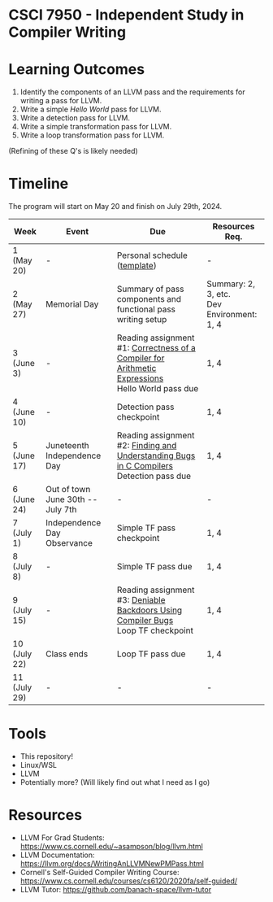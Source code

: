 # CSCI 7950 - Independent Study in Compiler Writing

# Learning Outcomes
<!--
Please, list your research questions & goals (aka learning outcomes): what questions do you want to answer, what skills do you want to develop, what you hope to gain if you complete this class successfully.

Remember:

    1. Learning outcomes should be specific and well defined.
    2. Learning outcomes should be realistic and achievable.
    3. Learning outcomes should be measureable.
    4. Learning outcomes should be written in simple language with active verbs.
    
    (<https://www.colorado.edu/oda/sites/default/files/attached-files/program_learning_outcomes_v2.pdf>)

    Another potentially good source to help you draft your learning outcomes is <https://assessment.wisc.edu/student-learning-outcomes/writing-student-learning-outcomes/>.
    
Examples includes:

    - Developing a pass that can be integrated in the latest available version of LLVM and displays "Hello world" in the terminal when a program is compiled.
    - Write a parser for a simple language capable of handling variable declaration and conditional statements.
    - Understand the difference between SLR parsers, LALR parsers, LR(1) parsers, and generalized LR parsers.
-->

1. Identify the components of an LLVM pass and the requirements for writing a pass for LLVM.
2. Write a simple _Hello World_ pass for LLVM.
3. Write a detection pass for LLVM.
4. Write a simple transformation pass for LLVM.
5. Write a loop transformation pass for LLVM.

(Refining of these Q's is likely needed)

# Timeline

<!-- Tweak the following table as needed to enter your goal, timelines, deliverables, … -->

The program will start on May 20 and finish on July 29th, 2024.

| Week         | Event                             | Due                                                                                                                                                        | Resources Req.                               |
|--------------|-----------------------------------|------------------------------------------------------------------------------------------------------------------------------------------------------------|----------------------------------------------|
| 1 (May 20)   | -                                 | Personal schedule ([template](https://spots.augusta.edu/caubert/teaching/2024/summer/csci8510/templates/template.md))                                      | -                                            |
| 2 (May 27)   | Memorial Day                      | Summary of pass components and functional pass writing setup                                                                                               | Summary: 2, 3, etc.<br>Dev Environment: 1, 4 |
| 3 (June 3)   | -                                 | Reading assignment #1: [Correctness of a Compiler for Arithmetic Expressions](http://jmc.stanford.edu/articles/mcpain.html)<br>Hello World pass due        | 1, 4                                         |
| 4 (June 10)  | -                                 | Detection pass checkpoint                                                                                                                                  | 1, 4                                         |
| 5 (June 17)  | Juneteenth Independence Day       | Reading assignment #2: [Finding and Understanding Bugs in C Compilers](https://users.cs.utah.edu/~regehr/papers/pldi11-preprint.pdf)<br>Detection pass due | 1, 4                                         |
| 6 (June 24)  | Out of town June 30th -- July 7th | -                                                                                                                                                          | -                                            |
| 7 (July 1)   | Independence Day Observance       | Simple TF pass checkpoint                                                                                                                                  | 1, 4                                         |
| 8 (July 8)   | -                                 | Simple TF pass due                                                                                                                                         | 1, 4                                         |
| 9 (July 15)  | -                                 | Reading assignment #3: [Deniable Backdoors Using Compiler Bugs](https://www.alchemistowl.org/pocorgtfo/pocorgtfo08.pdf#page=7)<br>Loop TF checkpoint       | 1, 4                                         |
| 10 (July 22) | Class ends                        | Loop TF pass due                                                                                                                                           | 1, 4                                         |
| 11 (July 29) | -                                 | -                                                                                                                                                          | -                                            |



<!-- Once you are done with your timeline, please go back to your learning outcomes (research questions / goals), and wonder: are you giving you enough time to complete them all? Did new learning outcomes emerge from your timeline? If your mapping from weeks to learning outcomes, or from learning outcomes to weeks is partial, then something is wrong.-->

# Tools
- This repository!
- Linux/WSL
- LLVM
- Potentially more? (Will likely find out what I need as I go)
<!-- List the tools & services you will be using. Please, prefer cross-OS, open-source & free tools as much as possible, and prefer if possible services that are free of charge. -->

# Resources
- LLVM For Grad Students: https://www.cs.cornell.edu/~asampson/blog/llvm.html
- LLVM Documentation: https://llvm.org/docs/WritingAnLLVMNewPMPass.html
- Cornell's Self-Guided Compiler Writing Course: https://www.cs.cornell.edu/courses/cs6120/2020fa/self-guided/
- LLVM Tutor: https://github.com/banach-space/llvm-tutor


<!--
List the resources you plan on using, ideally with precise bibliographical references and / or links.
Be specific: don't go on listing all the textbooks ever written on compilers, but refer precisely to e.g., Chapters or Sections of various material. Ideally, you could even tie those references back to your learning outcomes and (transitively) to your timeline.
-->
